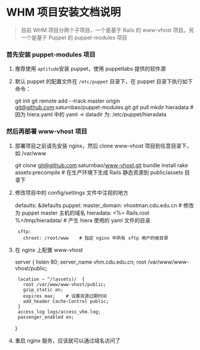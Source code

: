 # WHM 项目安装文档说明

> 目前 WHM 项目分两个子项目，一个是基于 Rails 的 www-vhost 项目。另一个是基于 Puppet 的 puppet-modules 项目

### 首先安装 puppet-modules 项目
  1. 推荐使用 `aptitude`安装 puppet，使用 puppetlabs 提供的软件源

  2. 默认 puppet 的配置文件在 `/etc/puppet` 目录下，在 puppet 目录下执行如下命令：

        git init
        git remote add --track master origin git@github.com:saturnbao/puppet-modules.git
        git pull
        mkdir hieradata      # 因为 hiera.yaml 中的 yaml -> datadir 为: /etc/puppet/hieradata

### 然后再部署 www-vhost 项目
  1. 部署项目之前请先安装 nginx，然后 clone www-vhost 项目到任意目录下，如 /var/www

        git clone git@github.com:saturnbao/www-vhost.git
        bundle install
        rake assets:precompile    # 在生产环境下生成 Rails 静态资源到 public/assets 目录下

  2. 修改项目中的 config/settings 文件中注视的地方

        defaults: &defaults
          puppet:
            master_domain: vhostman.cdu.edu.cn    # 修改为 puppet master 主机的域名
            hieradata: <%= Rails.root %>/tmp/hieradata/    # 产生 hiera 使用的 yaml 文件的目录
            
          sftp:
            chroot: /root/www    # 指定 nginx 中所有 sftp 用户的根目录

  3. 在 nginx 上配置 www-vhost

        server {
          listen 80;
          server_name vhm.cdu.edu.cn;
          root /var/www/www-vhost/public;

          location ~ ^/(assets)/  {
            root /var/www/www-vhost/public;
            gzip_static on;
            expires max;    # 设置资源过期时间
            add_header Cache-Control public;
          }
          access_log logs/access_vhm.log;
          passenger_enabled on;
        }

  4. 重启 nginx 服务，应该就可以通过域名访问了

